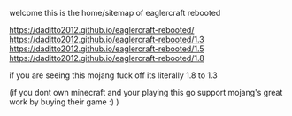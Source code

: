 welcome this is the home/sitemap of eaglercraft rebooted

https://daditto2012.github.io/eaglercraft-rebooted/
https://daditto2012.github.io/eaglercraft-rebooted/1.3
https://daditto2012.github.io/eaglercraft-rebooted/1.5
https://daditto2012.github.io/eaglercraft-rebooted/1.8










if you are seeing this mojang fuck off its literally 1.8 to 1.3 

(if you dont own minecraft and your playing this go support mojang's great work by buying their game :) )
